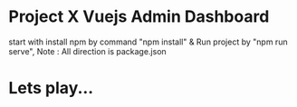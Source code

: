 # Project X Vuejs Admin Dashboard
start with install npm by command "npm install" & Run project by "npm run serve", Note : All direction is package.json
# Lets play...
<!-- need node version 16 -->

